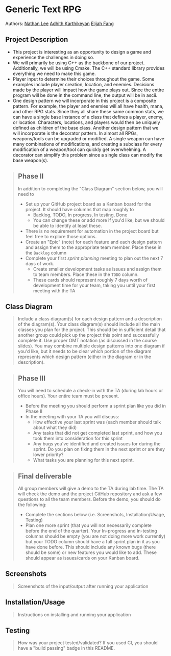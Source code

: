 # Generic Text RPG
 
Authors: [Nathan Lee](https://github.com/ENathanLee) [Adhith Karthikeyan](https://github.com/kkadhith) [Elijah Fang](https://githhub.com/efang006) 
 
## Project Description
 * This project is interesting as an opportunity to design a game and experience the challenges in doing so.
 * We will primarily be using C++ as the backbone of our project. Additionally, we will be using Cmake. The C++ standard library provides everything we need to make this game. 
 * Player input to determine their choices throughout the game. Some examples include player creation, location, and enemies. Decisions made by the player will impact how the game plays out. Since the entire program will be done in the command line, the output will be in ascii.
 * One design pattern we will incorporate in this project is a composite pattern. For example, the player and enemies will all have health, mana, and other RPG stats. Since they all share these same common stats, we can have a single base instance of a class that defines a player, enemy, or location. Characters, locations, and players would then be uniquely defined as children of the base class. Another design pattern that we will incorporate is the decorator pattern. In almost all RPGs, weapons/tools can be upgraded or modified. A single weapon can have many combinations of modifications, and creating a subclass for every modification of a weapon/tool can quickly get overwhelming. A decorator can simplify this problem since a single class can modify the base weapon(s).  

 > ## Phase II
 > In addition to completing the "Class Diagram" section below, you will need to 
 > * Set up your GitHub project board as a Kanban board for the project. It should have columns that map roughly to 
 >   * Backlog, TODO, In progress, In testing, Done
 >   * You can change these or add more if you'd like, but we should be able to identify at least these.
 > * There is no requirement for automation in the project board but feel free to explore those options.
 > * Create an "Epic" (note) for each feature and each design pattern and assign them to the appropriate team member. Place these in the `Backlog` column
 > * Complete your first *sprint planning* meeting to plan out the next 7 days of work.
 >   * Create smaller development tasks as issues and assign them to team members. Place these in the `TODO` column.
 >   * These cards should represent roughly 7 days worth of development time for your team, taking you until your first meeting with the TA
## Class Diagram
 > Include a class diagram(s) for each design pattern and a description of the diagram(s). Your class diagram(s) should include all the main classes you plan for the project. This should be in sufficient detail that another group could pick up the project this point and successfully complete it. Use proper OMT notation (as discussed in the course slides). You may combine multiple design patterns into one diagram if you'd like, but it needs to be clear which portion of the diagram represents which design pattern (either in the diagram or in the description). 
 
 > ## Phase III
 > You will need to schedule a check-in with the TA (during lab hours or office hours). Your entire team must be present. 
 > * Before the meeting you should perform a sprint plan like you did in Phase II
 > * In the meeting with your TA you will discuss: 
 >   - How effective your last sprint was (each member should talk about what they did)
 >   - Any tasks that did not get completed last sprint, and how you took them into consideration for this sprint
 >   - Any bugs you've identified and created issues for during the sprint. Do you plan on fixing them in the next sprint or are they lower priority?
 >   - What tasks you are planning for this next sprint.

 > ## Final deliverable
 > All group members will give a demo to the TA during lab time. The TA will check the demo and the project GitHub repository and ask a few questions to all the team members. 
 > Before the demo, you should do the following:
 > * Complete the sections below (i.e. Screenshots, Installation/Usage, Testing)
 > * Plan one more sprint (that you will not necessarily complete before the end of the quarter). Your In-progress and In-testing columns should be empty (you are not doing more work currently) but your TODO column should have a full sprint plan in it as you have done before. This should include any known bugs (there should be some) or new features you would like to add. These should appear as issues/cards on your Kanban board. 
 
 ## Screenshots
 > Screenshots of the input/output after running your application
 ## Installation/Usage
 > Instructions on installing and running your application
 ## Testing
 > How was your project tested/validated? If you used CI, you should have a "build passing" badge in this README.
 

